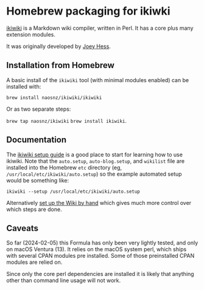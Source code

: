 # Homebrew packaging for ikiwki

[ikiwiki](https://ikiwiki.info/) is a Markdown wiki compiler,
written in Perl.  It has a core plus many extension modules.

It was originally developed by [Joey Hess](http://kitenet.net/~joey/).

## Installation from Homebrew

A basic install of the `ikiwiki` tool (with minimal modules
enabled) can be installed with:

`brew install naosnz/ikiwiki/ikiwiki`

Or as two separate steps:

`brew tap naosnz/ikiwiki`
`brew install ikiwiki`.

## Documentation

The [ikiwiki setup guide](https://ikiwiki.info/setup/) is
a good place to start for learning how to use ikiwiki.  Note that
the `auto.setup`, `auto-blog.setup`, and `wikilist` file are installed
into the Homebrew `etc` directory (eg, `/usr/local/etc/ikiwiki/auto.setup`)
so the example automated setup would be something like:

`ikiwiki --setup /usr/local/etc/ikiwiki/auto.setup`

Alternatively [set up the Wiki by hand](https://ikiwiki.info/setup/byhand/)
which gives much more control over which steps are done.

## Caveats

So far (2024-02-05) this Formula has only been very lightly
tested, and only on macOS Ventura (13).  It relies on the
macOS system perl, which ships with several CPAN modules
pre installed.  Some of those preinstalled CPAN modules
are relied on.

Since only the core perl dependencies are installed it is
likely that anything other than command line usage will not
work.
